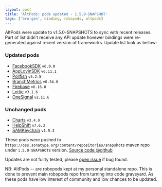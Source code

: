 ```yaml
---
layout: post
title: 'AltPods: pods updated - 1.5.0-SNAPSHOT'
tags: ['bro-gen', binding, robopods, altpods]
---
```

AltPods were update to v1.5.0-SNAPSHOTS to sync with recent releases. Part of list didn't receive any API update hovewer bindings were re-generated against recent version of frameworks. Update list look as bellow:

### Updated pods
- [FacebookSDK](https://github.com/dkimitsa/robovm-robopods/tree/alt/facebook) `v6.0.0`
- [AppLovinSDK](https://github.com/dkimitsa/robovm-robopods/tree/alt/applovinsdk/ios) `v6.11.1`
- [Pollfish](https://github.com/dkimitsa/robovm-robopods/tree/alt/pollfish/ios) `v5.2.5`
- [BranchMetrics](https://github.com/dkimitsa/robovm-robopods/tree/alt/branchmetrics/ios) `v0.34.0`
- [Firebase](https://github.com/dkimitsa/robovm-robopods/tree/alt/firebase) `v6.16.0`
- [Lottie](https://github.com/dkimitsa/robovm-robopods/tree/alt/lottie/ios) `v3.1.6`
- [OneSignal](https://github.com/dkimitsa/robovm-robopods/tree/alt/onesignal/ios) `v2.11.6`

### Unchanged pods
- [Charts](https://github.com/dkimitsa/robovm-robopods/tree/alt/charts/ios) `v3.4.0`
- [HelpShift](https://github.com/dkimitsa/robovm-robopods/tree/alt/helpshift/ios) `v7.6.3`
- [SAMKeychain](https://github.com/dkimitsa/robovm-robopods/tree/alt/samkeychain/ios) `v1.5.3`


These pods were pushed to `https://oss.sonatype.org/content/repositories/snapshots` maven repo under `1.5.0-SNAPSHOTS` version.
[Source code @github](https://github.com/dkimitsa/robovm-robopods)


Updates are not fullty tested, please [open issue](https://github.com/dkimitsa/robovm-robopods/issues/new) if bug found.

NB: AltPods -- are robopods kept at my personal standalone repo. This is done to prevent main robopods repo from turning into code graveyard. As these pods have low interest of community and low chances to be updated.
